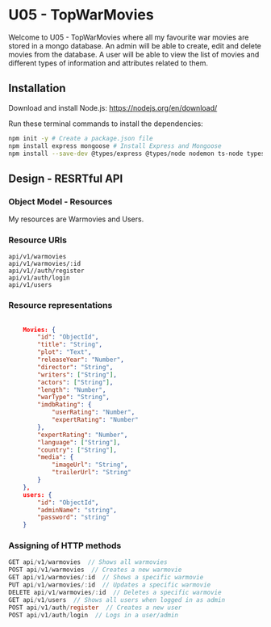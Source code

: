 # U05 - TopWarMovies

Welcome to U05 - TopWarMovies where all my favourite war movies are stored in a mongo database. An admin will be able to create, edit and delete movies from the database. A user will be able to view the list of movies and different types of information and attributes related to them.

## Installation

Download and install Node.js: https://nodejs.org/en/download/

Run these terminal commands to install the dependencies:
```bash
npm init -y # Create a package.json file
npm install express mongoose # Install Express and Mongoose
npm install --save-dev @types/express @types/node nodemon ts-node typescript # Install development dependencies for TypeScript, Node.ts, express and Nodemon
```

## Design - RESRTful API

### Object Model - Resources

My resources are Warmovies and Users.

### Resource URIs

```
api/v1/warmovies
api/v1/warmovies/:id
api/v1//auth/register
api/v1/auth/login
api/v1/users

```

### Resource representations

```json
    
    Movies: {
        "id": "ObjectId",
        "title": "String",
        "plot": "Text",
        "releaseYear": "Number",
        "director": "String",
        "writers": ["String"],
        "actors": ["String"],
        "length": "Number",
        "warType": "String",
        "imdbRating": {
            "userRating": "Number",
            "expertRating": "Number"
        },
        "expertRating": "Number",
        "language": ["String"],
        "country": ["String"],
        "media": {
            "imageUrl": "String",
            "trailerUrl": "String"
        }
    },
    users: {
        "id": "ObjectId",
        "adminName": "string",
        "password": "string"
    }

```

### Assigning of HTTP methods

```c
GET api/v1/warmovies  // Shows all warmovies
POST api/v1/warmovies  // Creates a new warmovie
GET api/v1/warmovies/:id  // Shows a specific warmovie
PUT api/v1/warmovies/:id  // Updates a specific warmovie
DELETE api/v1/warmovies/:id  // Deletes a specific warmovie
GET api/v1/users  // Shows all users when logged in as admin
POST api/v1/auth/register  // Creates a new user
POST api/v1/auth/login  // Logs in a user/admin

```



